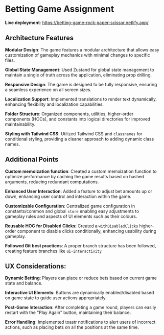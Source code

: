 # Betting Game Assignment

**Live deployment**:
https://betting-game-rock-paper-scissor.netlify.app/

## Architecture Features

**Modular Design**: The game features a modular architecture that allows easy customization of gameplay mechanics with minimal changes to specific files.

**Global State Management**: Used Zustand for global state management to maintain a single of truth across the application, eliminating prop drilling.

**Responsive Design**: The game is designed to be fully responsive, ensuring a seamless experience on all screen sizes.

**Localization Support**: Implemented translations to render text dynamically, enhancing flexibility and localization capabilities.

**Folder Structure**: Organized components, utilities, higher-order components (HOCs), and constants into logical directories for improved maintainability.

**Styling with Tailwind CSS**: Utilized Tailwind CSS and `classnames` for conditional styling, providing a cleaner approach to adding dynamic class names.

## Additional Points

**Custom memoization function**: Created a custom memoization function to optimize performance by caching the game results based on hashed arguments, reducing redundant computations.

**Enhanced User Interaction**: Added a feature to adjust bet amounts up or down, enhancing user control and interaction within the game.

**Customizable Configuration**: Centralized game configuration in constants/common and global `store` enabling easy adjustments to gameplay rules and aspects of UI elements such as their colours.

**Reusable HOC for Disabled Clicks**: Created a `withDisabledClicks` higher-order component to disable clicks conditionally, enhancing usability during gameplay.

**Followed Git best practices**: A proper branch structure has been followed, creating feature branches like `ui-interactivity`

## UX Considerations:

**Dynamic Betting**: Players can place or reduce bets based on current game state and balance.

**Interactive UI Elements**: Buttons are dynamically enabled/disabled based on game state to guide user actions appropriately.

**Post-Game Interaction**: After completing a game round, players can easily restart with the "Play Again" button, maintaining their balance.

**Error Handling**: Implemented toastr notifications to alert users of incorrect actions, such as placing bets on all the positions at the same time.
